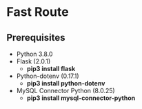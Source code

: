 # Fast Route

## Prerequisites

- Python 3.8.0
- Flask (2.0.1)
  - **pip3 install flask**
- Python-dotenv (0.17.1)
  - **pip3 install python-dotenv**
- MySQL Connector Python (8.0.25)
  - **pip3 install mysql-connector-python**

